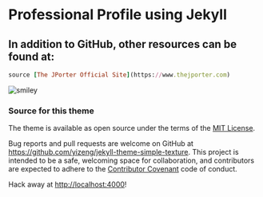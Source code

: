 # Professional Profile using Jekyll

## In addition to GitHub, other resources can be found at:
   ```ruby
   source [The JPorter Official Site](https://www.thejporter.com)
   ```
![smiley](https://bigdjrp.github.io/assets/github_jrp.png)







### Source for this theme
The theme is available as open source under the terms of the
[MIT License](https://github.com/yizeng/jekyll-theme-simple-texture/blob/master/LICENSE).

Bug reports and pull requests are welcome on GitHub at <https://github.com/yizeng/jekyll-theme-simple-texture>. This project is intended to be a safe, welcoming space for collaboration, and contributors are expected to adhere to the [Contributor Covenant](http://contributor-covenant.org) code of conduct.

Hack away at <http://localhost:4000>!
